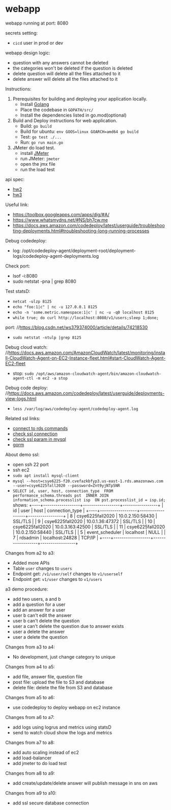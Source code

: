 # webapp
webapp running at port: 8080

secrets setting:
- `cicd` user in prod or dev

webapp design logic:
- question with any answers cannot be deleted
- the categories won't be deleted if the question is deleted
- delete question will delete all the files attached to it
- delete answer will delete all the files attached to it

Instructions:
1. Prerequisites for building and deploying your application locally.
    - Install [Golang](https://golang.org/dl/)
    - Place the codebase in `GOPATH/src/`
    - Install the dependencies listed in go.mod(optional)
2. Build and Deploy instructions for web application.
    - Build: `go build`
    - Build for ubuntu: `env GOOS=linux GOARCH=amd64 go build`
    - Test: `go test ./...`
    - Run: `go run main.go`
3. JMeter do load test.
   - install [JMeter](https://jmeter.apache.org/)
   - run JMeter: `jmeter`
   - open the jmx file
   - run the load test

api spec:
- [hw2](https://app.swaggerhub.com/apis-docs/csye6225/fall2020-csye6225/assignment-02)
- [hw3](https://app.swaggerhub.com/apis-docs/csye6225/fall2020-csye6225/assignment-03)

Useful link:
- https://toolbox.googleapps.com/apps/dig/#A/
- https://www.whatsmydns.net/#NS/bh7cw.me
- https://docs.aws.amazon.com/codedeploy/latest/userguide/troubleshooting-deployments.html#troubleshooting-long-running-processes

Debug codedeploy:
- log: /opt/codedeploy-agent/deployment-root/deployment-logs/codedeploy-agent-deployments.log

Check port:
- lsof -i:8080
- sudo netstat -pna | grep 8080

Test statsD:
- `netcat -ulzp 8125`
- `echo "foo:1|c" | nc -u 127.0.0.1 8125`
- `echo -n 'some.metric.namespace:1|c' | nc -u -q0 localhost 8125`
- `while true; do curl http://localhost:8080/v1/users;sleep 1;done;`

port:
//https://blog.csdn.net/ws379374000/article/details/74218530
- `sudo netstat -ntulp |grep 8125`

Debug cloud watch:
//https://docs.aws.amazon.com/AmazonCloudWatch/latest/monitoring/install-CloudWatch-Agent-on-EC2-Instance-fleet.html#start-CloudWatch-Agent-EC2-fleet
- stop: `sudo /opt/aws/amazon-cloudwatch-agent/bin/amazon-cloudwatch-agent-ctl -m ec2 -a stop`

Debug code deploy:
//https://docs.aws.amazon.com/codedeploy/latest/userguide/deployments-view-logs.html
- `less /var/log/aws/codedeploy-agent/codedeploy-agent.log`

Related ssl links:
- [connect to rds commands](https://docs.aws.amazon.com/AmazonRDS/latest/UserGuide/USER_ConnectToInstance.html)
- [check ssl connection](https://docs.aws.amazon.com/AmazonRDS/latest/UserGuide/ssl-certificate-rotation-mysql.html#ssl-certificate-rotation-mysql.determining-server)
- [check ssl param in mysql](https://dev.mysql.com/doc/refman/8.0/en/performance-schema-quick-start.html)
- [gorm](https://gorm.io/docs/sql_builder.html)

About demo ssl:
- open ssh 22 port
- ssh ec2
- `sudo apt install mysql-client`
- `mysql --host=csye6225-f20.cvefazkbfyp3.us-east-1.rds.amazonaws.com --user=csye6225fall2020 --password=Znt9yjNTp5NR`
- `SELECT id, user, host, connection_type  FROM performance_schema.threads pst  INNER JOIN information_schema.processlist isp  ON pst.processlist_id = isp.id;`
shows:
+----+------------------+------------------+-----------------+
| id | user             | host             | connection_type |
+----+------------------+------------------+-----------------+
|  8 | csye6225fall2020 | 10.0.2.150:58430 | SSL/TLS         |
|  9 | csye6225fall2020 | 10.0.1.36:47372  | SSL/TLS         |
| 10 | csye6225fall2020 | 10.0.3.163:42500 | SSL/TLS         |
| 11 | csye6225fall2020 | 10.0.2.150:58440 | SSL/TLS         |
|  5 | event_scheduler  | localhost        | NULL            |
|  7 | rdsadmin         | localhost:24828  | TCP/IP          |
+----+------------------+------------------+-----------------+

Changes from a2 to a3:
- Added more APIs
- Table `user` changes to `users`
- Endpoint get: `/v1/user/self` changes to `v1/userself`
- Endpoint get: `v1/user` changes to `v1/users`

a3 demo procedure:
- add two users, a and b
- add a question for a user
- add an answer for a user
- user b can't edit the answer
- user b can't delete the question
- user a can't delete the question due to answer exists
- user a delete the answer
- user a delete the question

Changes from a3 to a4:
- No development, just change category to unique

Changes from a4 to a5:
- add file, answer file, question file
- post file: upload the file to S3 and database
- delete file: delete the file from S3 and database

Changes from a5 to a6:
- use codedeploy to deploy webapp on ec2 instance

Changes from a6 to a7:
- add logs using logrus and metrics using statsD
- send to watch cloud show the logs and metrics

Changes from a7 to a8:
- add auto scaling instead of ec2
- add load-balancer
- add jmeter to do load test

Changes from a8 to a9:
- add create/update/delete answer will publish message in sns on aws

Changes from a9 to a10:
- add ssl secure database connection 